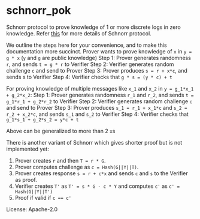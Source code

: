 # schnorr_pok

Schnorr protocol to prove knowledge of 1 or more discrete logs in zero knowledge.
Refer [this](https://crypto.stanford.edu/cs355/19sp/lec5.pdf) for more details of Schnorr protocol.

We outline the steps here for your convenience, and to make this documentation more succinct.
Prover wants to prove knowledge of `x` in `y = g * x` (`y` and `g` are public knowledge)
Step 1: Prover generates randomness `r`, and sends `t = g * r` to Verifier
Step 2: Verifier generates random challenge `c` and send to Prover
Step 3: Prover produces `s = r + x*c`, and sends s to Verifier
Step 4: Verifier checks that `g * s = (y * c) + t`

For proving knowledge of multiple messages like `x_1` and `x_2` in `y = g_1*x_1 + g_2*x_2`:
Step 1: Prover generates randomness `r_1` and `r_2`, and sends `t = g_1*r_1 + g_2*r_2` to Verifier
Step 2: Verifier generates random challenge `c` and send to Prover
Step 3: Prover produces `s_1 = r_1 + x_1*c` and `s_2 = r_2 + x_2*c`, and sends `s_1` and `s_2` to Verifier
Step 4: Verifier checks that `g_1*s_1 + g_2*s_2 = y*c + t`

Above can be generalized to more than 2 `x`s

There is another variant of Schnorr which gives shorter proof but is not implemented yet:
1. Prover creates `r` and then `T = r * G`.
2. Prover computes challenge as `c = Hash(G||Y||T)`.
3. Prover creates response `s = r + c*x` and sends `c` and `s` to the Verifier as proof.
4. Verifier creates `T'` as `T' = s * G - c * Y` and computes `c'` as `c' = Hash(G||Y||T')`
5. Proof if valid if `c == c'`

License: Apache-2.0
